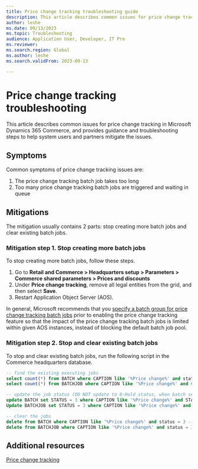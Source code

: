 ```yaml
---
title: Price change tracking troubleshooting guide 
description: This article describes common issues for price change tracking in Microsoft Dynamics 365 Commerce, and provides guidance and troubleshooting steps to help system users and partners mitigate the issues.
author: leshe
ms.date: 09/13/2023
ms.topic: Troubleshooting
audience: Application User, Developer, IT Pro
ms.reviewer: 
ms.search.region: Global
ms.author: leshe
ms.search.validFrom: 2023-09-13

---
```



# Price change tracking troubleshooting

This article describes common issues for price change tracking in Microsoft Dynamics 365 Commerce, and provides guidance and troubleshooting steps to help system users and partners mitigate the issues.


## Symptoms

Common symptoms of price change tracking issues are:
1. The price change tracking batch job takes too long
2. Too many price change tracking batch jobs are triggered and waiting in queue

## Mitigations

The mitigation usually contains 2 parts: stop creating more batch jobs and clear existing batch jobs.

### Mitigation step 1. Stop creating more batch jobs

To stop creating more batch jobs, follow these steps.

1. Go to **Retail and Commerce \> Headquarters setup \> Parameters \> Commerce shared parameters \> Prices and discounts**
1. Under **Price change tracking**, remove all legal entities from the grid, and then select **Save**.
1. Restart Application Object Server (AOS).

In general, Microsoft recommends that you [specify a batch group for price change tracking batch jobs](/dynamics365/commerce/troubleshoot/price-change-tracking#specify-batch-group-for-price-change-tracking-batch-jobs) prior to enabling the price change tracking feature so that the impact of the price change tracking batch jobs is limited within given AOS instances, instead of blocking the default batch job pool.

### Mitigation step 2. Stop and clear existing batch jobs 

To stop and clear existing batch jobs, run the following script in the Commerce headquarters database.

```sql
-- find the existing executing jobs
select count(*) from BATCH where CAPTION like '%Price change%' and status = 2 --executing
select count(*) from BATCHJOB where CAPTION like '%Price change%' and status = 2 --executing

-- update the job status (DO NOT update to 0-Hold status, when batch service restarts they will be picked up again) 
update BATCH set STATUS = 3 where CAPTION like '%Price change%' and STATUS = 2 --set to error
Update BATCHJOB set STATUS = 3 where CAPTION like '%Price change%' and STATUS = 2 --set to error

-- clear the jobs
delete from BATCH where CAPTION like '%Price change%' and status = 3 --error
delete from BATCHJOB where CAPTION like '%Price change%' and status = 3 --error
```

## Additional resources

[Price change tracking](../price-change-tracking.md)
